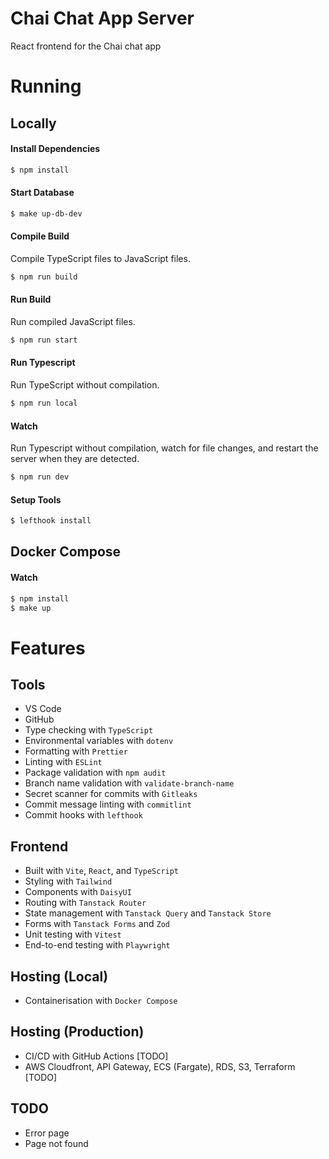 # Chai Chat App Server

React frontend for the Chai chat app

# Running

## Locally

#### Install Dependencies

```bash
$ npm install
```

#### Start Database

```sh
$ make up-db-dev
```

#### Compile Build

Compile TypeScript files to JavaScript files.

```bash
$ npm run build
```

#### Run Build

Run compiled JavaScript files.

```bash
$ npm run start
```

#### Run Typescript

Run TypeScript without compilation.

```bash
$ npm run local
```

#### Watch

Run Typescript without compilation, watch for file changes, and restart the server when they are detected.

```bash
$ npm run dev
```

#### Setup Tools

```sh
$ lefthook install
```

## Docker Compose

#### Watch

```sh
$ npm install
$ make up
```

# Features

## Tools

- VS Code
- GitHub
- Type checking with `TypeScript`
- Environmental variables with `dotenv`
- Formatting with `Prettier`
- Linting with `ESLint`
- Package validation with `npm audit`
- Branch name validation with `validate-branch-name`
- Secret scanner for commits with `Gitleaks`
- Commit message linting with `commitlint`
- Commit hooks with `lefthook`

## Frontend

- Built with `Vite`, `React`, and `TypeScript`
- Styling with `Tailwind`
- Components with `DaisyUI`
- Routing with `Tanstack Router`
- State management with `Tanstack Query` and `Tanstack Store`
- Forms with `Tanstack Forms` and `Zod`
- Unit testing with `Vitest`
- End-to-end testing with `Playwright`

## Hosting (Local)

- Containerisation with `Docker Compose`

## Hosting (Production)

- CI/CD with GitHub Actions [TODO]
- AWS Cloudfront, API Gateway, ECS (Fargate), RDS, S3, Terraform [TODO]

## TODO

- Error page
- Page not found
